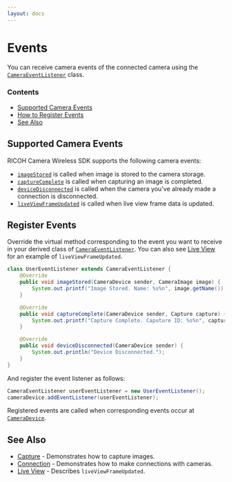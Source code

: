 ```yaml
---
layout: docs
---
```


# Events

You can receive camera events of the connected camera using the [`CameraEventListener`](../../api_reference/com/ricoh/camera/sdk/wireless/api/CameraEventListener.html) class.

### Contents

* [Supported Camera Events](#supported-camera-events)
* [How to Register Events](#register-events)
* [See Also](#see-also)

<a name="supported-camera-events"></a>
## Supported Camera Events

RICOH Camera Wireless SDK supports the following camera events:

* [`imageStored`](../../api_reference/com/ricoh/camera/sdk/wireless/api/CameraEventListener.html#imageStored-com.ricoh.camera.sdk.wireless.api.CameraDevice-com.ricoh.camera.sdk.wireless.api.CameraImage-) is called when image is stored to the camera storage.
* [`captureComplete`](../../api_reference/com/ricoh/camera/sdk/wireless/api/CameraEventListener.html#captureComplete-com.ricoh.camera.sdk.wireless.api.CameraDevice-com.ricoh.camera.sdk.wireless.api.Capture-) is called when capturing an image is completed.
* [`deviceDisconnected`](../../api_reference/com/ricoh/camera/sdk/wireless/api/CameraEventListener.html#deviceDisconnected-com.ricoh.camera.sdk.wireless.api.CameraDevice-) is called when the camera you've already made a connection is disconnected.
* [`liveViewFrameUpdated`](../../api_reference/com/ricoh/camera/sdk/wireless/api/CameraEventListener.html#liveViewFrameUpdated-com.ricoh.camera.sdk.wireless.api.CameraDevice-byte:A-) is called when live view frame data is updated.

<a name="register-events"></a>
## Register Events

Override the virtual method corresponding to the event you want to receive in your derived class of [`CameraEventListener`](../../api_reference/com/ricoh/camera/sdk/wireless/api/CameraEventListener.html).
You can also see [Live View](./live-view.md) for an example of `liveViewFrameUpdated`.

```java
class UserEventListener extends CameraEventListener {
    @Override
    public void imageStored(CameraDevice sender, CameraImage image) {
        System.out.printf("Image Stored. Name: %s%n", image.getName());
    }

    @Override
    public void captureComplete(CameraDevice sender, Capture capture) {
        System.out.printf("Capture Complete. Caputure ID: %s%n", capture.getId());
    }

    @Override
    public void deviceDisconnected(CameraDevice sender) {
        System.out.println("Device Disconnected.");
    }
}
```

And register the event listener as follows:

```java
CameraEventListener userEventListener = new UserEventListener();
cameraDevice.addEventListener(userEventListener);
```

Registered events are called when corresponding events occur at [`CameraDevice`](../../api_reference/com/ricoh/camera/sdk/wireless/api/CameraDevice.html).

<a name="see-also"></a>
## See Also

* [Capture](./capture.md) - Demonstrates how to capture images.
* [Connection](./connection.md) - Demonstrates how to make connections with cameras.
* [Live View](./live-view.md) - Describes `liveViewFrameUpdated`.
